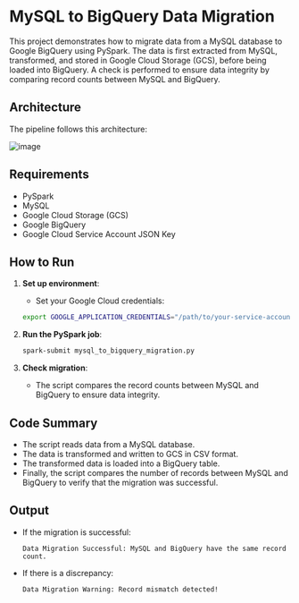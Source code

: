 # MySQL to BigQuery Data Migration

This project demonstrates how to migrate data from a MySQL database to Google BigQuery using PySpark. The data is first extracted from MySQL, transformed, and stored in Google Cloud Storage (GCS), before being loaded into BigQuery. A check is performed to ensure data integrity by comparing record counts between MySQL and BigQuery.


## Architecture

The pipeline follows this architecture:

![image](https://github.com/user-attachments/assets/1c6f4706-8022-4d11-a191-450a24cc236f)


## Requirements

- PySpark
- MySQL
- Google Cloud Storage (GCS)
- Google BigQuery
- Google Cloud Service Account JSON Key

## How to Run

1. **Set up environment**:
    - Set your Google Cloud credentials:
    ```bash
    export GOOGLE_APPLICATION_CREDENTIALS="/path/to/your-service-account-key.json"
    ```

2. **Run the PySpark job**:
    ```bash
    spark-submit mysql_to_bigquery_migration.py
    ```

3. **Check migration**:
    - The script compares the record counts between MySQL and BigQuery to ensure data integrity.

## Code Summary

- The script reads data from a MySQL database.
- The data is transformed and written to GCS in CSV format.
- The transformed data is loaded into a BigQuery table.
- Finally, the script compares the number of records between MySQL and BigQuery to verify that the migration was successful.

## Output

- If the migration is successful:
    ```
    Data Migration Successful: MySQL and BigQuery have the same record count.
    ```

- If there is a discrepancy:
    ```
    Data Migration Warning: Record mismatch detected!
    ```
